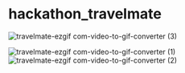 # hackathon_travelmate
![travelmate-ezgif com-video-to-gif-converter (3)](https://github.com/user-attachments/assets/1f0fe5a0-df6d-4b98-9cc0-7a2aaa998ebd)

 
![travelmate-ezgif com-video-to-gif-converter (1)](https://github.com/user-attachments/assets/963f8c32-6b59-44b3-b516-1b05848b8fcd)
![travelmate-ezgif com-video-to-gif-converter (2)](https://github.com/user-attachments/assets/1d199bab-c3d7-4d92-99e7-01622cfceff1)
